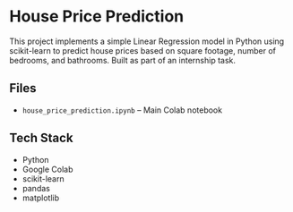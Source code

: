 # House Price Prediction

This project implements a simple Linear Regression model in Python using scikit-learn to predict house prices based on square footage, number of bedrooms, and bathrooms. Built as part of an internship task.

## Files
- `house_price_prediction.ipynb` – Main Colab notebook

## Tech Stack
- Python
- Google Colab
- scikit-learn
- pandas
- matplotlib

